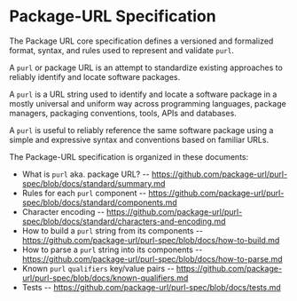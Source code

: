 # Package-URL Specification

The Package URL core specification defines a versioned and formalized format,
syntax, and rules used to represent and validate `purl`.

A `purl` or package URL is an attempt to standardize existing approaches to
reliably identify and locate software packages.

A `purl` is a URL string used to identify and locate a software package in a
mostly universal and uniform way across programming languages, package
managers, packaging conventions, tools, APIs and databases.

A `purl` is useful to reliably reference the same software package
using a simple and expressive syntax and conventions based on familiar URLs.

The Package-URL specification is organized in these documents:

- What is `purl` aka. package URL? -- https://github.com/package-url/purl-spec/blob/docs/standard/summary.md
- Rules for each `purl` component -- https://github.com/package-url/purl-spec/blob/docs/standard/components.md
- Character encoding -- https://github.com/package-url/purl-spec/blob/docs/standard/characters-and-encoding.md
- How to build a `purl` string from its components -- https://github.com/package-url/purl-spec/blob/docs/how-to-build.md
- How to parse a `purl` string into its components -- https://github.com/package-url/purl-spec/blob/docs/how-to-parse.md
- Known `purl` `qualifiers` key/value pairs -- https://github.com/package-url/purl-spec/blob/docs/known-qualifiers.md
- Tests -- https://github.com/package-url/purl-spec/blob/docs/tests.md
